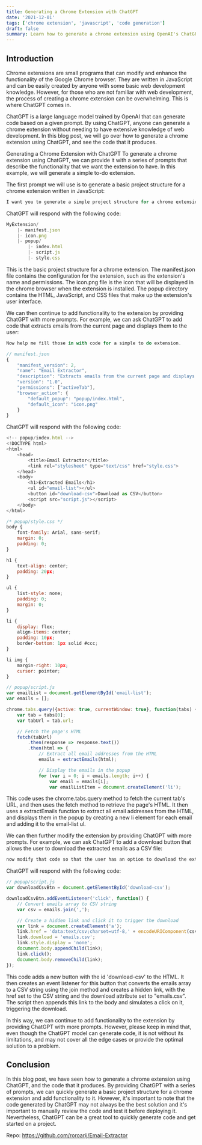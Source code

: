 ```yaml
---
title: Generating a Chrome Extension with ChatGPT
date: '2021-12-01'
tags: ['chrome extension', 'javascript', 'code generation']
draft: false
summary: Learn how to generate a chrome extension using OpenAI's ChatGPT model, and see the code that it produces.
---
```


## Introduction
Chrome extensions are small programs that can modify and enhance the functionality of the Google Chrome browser. They are written in JavaScript and can be easily created by anyone with some basic web development knowledge. However, for those who are not familiar with web development, the process of creating a chrome extension can be overwhelming. This is where ChatGPT comes in.

ChatGPT is a large language model trained by OpenAI that can generate code based on a given prompt. By using ChatGPT, anyone can generate a chrome extension without needing to have extensive knowledge of web development. In this blog post, we will go over how to generate a chrome extension using ChatGPT, and see the code that it produces.

Generating a Chrome Extension with ChatGPT
To generate a chrome extension using ChatGPT, we can provide it with a series of prompts that describe the functionality that we want the extension to have. In this example, we will generate a simple to-do extension.

The first prompt we will use is to generate a basic project structure for a chrome extension written in JavaScript:

```javascript
I want you to generate a simple project structure for a chrome extension written in javascript.
```

ChatGPT will respond with the following code:

```javascript
MyExtension/
    |- manifest.json
    |- icon.png
    |- popup/
        |- index.html
        |- script.js
        |- style.css
```
This is the basic project structure for a chrome extension. The manifest.json file contains the configuration for the extension, such as the extension's name and permissions. The icon.png file is the icon that will be displayed in the chrome browser when the extension is installed. The popup directory contains the HTML, JavaScript, and CSS files that make up the extension's user interface.

We can then continue to add functionality to the extension by providing ChatGPT with more prompts. For example, we can ask ChatGPT to add code that extracts emails from the current page and displays them to the user:

```javascript
Now help me fill those in with code for a simple to do extension.
```
```javascript
// manifest.json
{
    "manifest_version": 2,
    "name": "Email Extractor",
    "description": "Extracts emails from the current page and displays them to the user",
    "version": "1.0",
    "permissions": ["activeTab"],
    "browser_action": {
        "default_popup": "popup/index.html",
        "default_icon": "icon.png"
    }
}
```
ChatGPT will respond with the following code:
```javascript
<!-- popup/index.html -->
<!DOCTYPE html>
<html>
    <head>
        <title>Email Extractor</title>
        <link rel="stylesheet" type="text/css" href="style.css">
    </head>
    <body>
        <h1>Extracted Emails</h1>
        <ul id="email-list"></ul>
        <button id="download-csv">Download as CSV</button>
        <script src="script.js"></script>
    </body>
</html>
```
```javascript
/* popup/style.css */
body {
    font-family: Arial, sans-serif;
    margin: 0;
    padding: 0;
}

h1 {
    text-align: center;
    padding: 20px;
}

ul {
    list-style: none;
    padding: 0;
    margin: 0;
}

li {
    display: flex;
    align-items: center;
    padding: 10px;
    border-bottom: 1px solid #ccc;
}

li img {
    margin-right: 10px;
    cursor: pointer;
}
```

```javascript
// popup/script.js
var emailList = document.getElementById('email-list');
var emails = [];

chrome.tabs.query({active: true, currentWindow: true}, function(tabs) {
    var tab = tabs[0];
    var tabUrl = tab.url;

    // Fetch the page's HTML
    fetch(tabUrl)
        .then(response => response.text())
        .then(html => {
            // Extract all email addresses from the HTML
            emails = extractEmails(html);

            // Display the emails in the popup
            for (var i = 0; i < emails.length; i++) {
                var email = emails[i];
                var emailListItem = document.createElement('li');
```
This code uses the chrome.tabs.query method to fetch the current tab's URL, and then uses the fetch method to retrieve the page's HTML. It then uses a extractEmails function to extract all email addresses from the HTML, and displays them in the popup by creating a new li element for each email and adding it to the email-list ul.

We can then further modify the extension by providing ChatGPT with more prompts. For example, we can ask ChatGPT to add a download button that allows the user to download the extracted emails as a CSV file:

```javascript
now modify that code so that the user has an option to download the extracted emails as a csv.
```
ChatGPT will respond with the following code:

```javascript
// popup/script.js
var downloadCsvBtn = document.getElementById('download-csv');

downloadCsvBtn.addEventListener('click', function() {
    // Convert emails array to CSV string
    var csv = emails.join(',');

    // Create a hidden link and click it to trigger the download
    var link = document.createElement('a');
    link.href = 'data:text/csv;charset=utf-8,' + encodeURIComponent(csv);
    link.download = 'emails.csv';
    link.style.display = 'none';
    document.body.appendChild(link);
    link.click();
    document.body.removeChild(link);
});
```
This code adds a new button with the id 'download-csv' to the HTML. It then creates an event listener for this button that converts the emails array to a CSV string using the join method and creates a hidden link, with the href set to the CSV string and the download attribute set to "emails.csv". The script then appends this link to the body and simulates a click on it, triggering the download.

In this way, we can continue to add functionality to the extension by providing ChatGPT with more prompts. However, please keep in mind that, even though the ChatGPT model can generate code, it is not without its limitations, and may not cover all the edge cases or provide the optimal solution to a problem.

## Conclusion
In this blog post, we have seen how to generate a chrome extension using ChatGPT, and the code that it produces. By providing ChatGPT with a series of prompts, we can quickly generate a basic project structure for a chrome extension and add functionality to it. However, it's important to note that the code generated by ChatGPT may not always be the best solution and it's important to manually review the code and test it before deploying it. Nevertheless, ChatGPT can be a great tool to quickly generate code and get started on a project.

Repo: https://github.com/roroarij/Email-Extractor